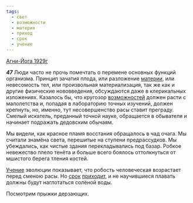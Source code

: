 ```yaml
---
tags:
  - свет
  - возможности
  - материя
  - приход
  - срок
  - учение
---
```


[Агни-Йога 1929г](https://127.0.0.1:4002/agni/1929)

___47___
Люди часто не прочь помечтать о перемене основных функций организма. Принцип зачатия плода, или разложение [материи](../../../tags/#материя), или невесомость тел, или произвольная материализация, так же как и другие физические нововведения, обсуждаются даже в клерикальных изложениях. Казалось бы, что кругозор [возможностей](../../../tags/#возможности) должен расти с малолетства и, попадая в лабораторию точных изучений, должен крепнуть, но, именно, тут несовершенство расы ставит преграду. Смелый искатель, преданный точной науке, обращается в обывателя и начинает подражать дедовским обычаям.   

Мы видели, как красное пламя восстания обращалось в чад очага. Мы считали знамёна света, перешитые на ступени предрассудков. Мы убеждались, как чистые здания перекладывались под базар. Робкое невежество плело тенёта и больше всего боялось оттолкнуться от мшистого берега тления костей.   

[Учение](../../../tags/#учение) эволюции показывает, что робость человеческая возрастает перед сменою расы. Но [срок](../../../tags/#срок) [приходит](../../../tags/#приход), и не научившиеся плавать должны будут наглотаться солёной воды.   

Посмотрим прыжки дерзающих.